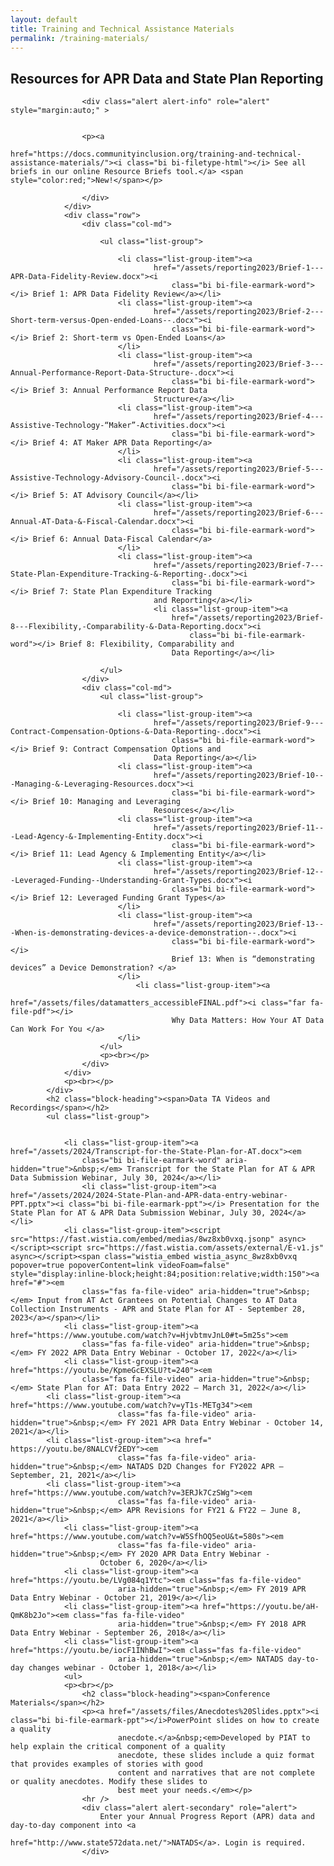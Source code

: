 ```yaml
---
layout: default
title: Training and Technical Assistance Materials
permalink: /training-materials/
---
```


<div class="container">
	<div class="row">
		<div class="col-12">
			<h2 class="block-heading"><span>Resources for APR Data and State Plan Reporting</span></h2>
			<div class="container">
				<div class="row">

					<div class="alert alert-info" role="alert" style="margin:auto;" >


					<p><a
								href="https://docs.communityinclusion.org/training-and-technical-assistance-materials/"><i class="bi bi-filetype-html"></i> See all briefs in our online Resource Briefs tool.</a> <span style="color:red;">New!</span></p>
					
					</div>
				</div>
				<div class="row">
					<div class="col-md">
						
						<ul class="list-group">
							
							<li class="list-group-item"><a
									href="/assets/reporting2023/Brief-1---APR-Data-Fidelity-Review.docx"><i
										class="bi bi-file-earmark-word"></i> Brief 1: APR Data Fidelity Review</a></li>
							<li class="list-group-item"><a
									href="/assets/reporting2023/Brief-2---Short-term-versus-Open-ended-Loans--.docx"><i
										class="bi bi-file-earmark-word"></i> Brief 2: Short-term vs Open-Ended Loans</a>
							</li>
							<li class="list-group-item"><a
									href="/assets/reporting2023/Brief-3---Annual-Performance-Report-Data-Structure-.docx"><i
										class="bi bi-file-earmark-word"></i> Brief 3: Annual Performance Report Data
									Structure</a></li>
							<li class="list-group-item"><a
									href="/assets/reporting2023/Brief-4---Assistive-Technology-“Maker”-Activities.docx"><i
										class="bi bi-file-earmark-word"></i> Brief 4: AT Maker APR Data Reporting</a>
							</li>
							<li class="list-group-item"><a
									href="/assets/reporting2023/Brief-5---Assistive-Technology-Advisory-Council-.docx"><i
										class="bi bi-file-earmark-word"></i> Brief 5: AT Advisory Council</a></li>
							<li class="list-group-item"><a
									href="/assets/reporting2023/Brief-6---Annual-AT-Data-&-Fiscal-Calendar.docx"><i
										class="bi bi-file-earmark-word"></i> Brief 6: Annual Data-Fiscal Calendar</a>
							</li>
							<li class="list-group-item"><a
									href="/assets/reporting2023/Brief-7---State-Plan-Expenditure-Tracking-&-Reporting-.docx"><i
										class="bi bi-file-earmark-word"></i> Brief 7: State Plan Expenditure Tracking
									and Reporting</a></li>
									<li class="list-group-item"><a
										href="/assets/reporting2023/Brief-8---Flexibility,-Comparability-&-Data-Reporting.docx"><i
											class="bi bi-file-earmark-word"></i> Brief 8: Flexibility, Comparability and
										Data Reporting</a></li>
									
						</ul>
					</div>
					<div class="col-md">
						<ul class="list-group">
							
							<li class="list-group-item"><a
									href="/assets/reporting2023/Brief-9---Contract-Compensation-Options-&-Data-Reporting-.docx"><i
										class="bi bi-file-earmark-word"></i> Brief 9: Contract Compensation Options and
									Data Reporting</a></li>
							<li class="list-group-item"><a
									href="/assets/reporting2023/Brief-10---Managing-&-Leveraging-Resources.docx"><i
										class="bi bi-file-earmark-word"></i> Brief 10: Managing and Leveraging
									Resources</a></li>
							<li class="list-group-item"><a
									href="/assets/reporting2023/Brief-11---Lead-Agency-&-Implementing-Entity.docx"><i
										class="bi bi-file-earmark-word"></i> Brief 11: Lead Agency & Implementing Entity</a></li>
							<li class="list-group-item"><a
									href="/assets/reporting2023/Brief-12---Leveraged-Funding--Understanding-Grant-Types.docx"><i
										class="bi bi-file-earmark-word"></i> Brief 12: Leveraged Funding Grant Types</a>
							</li>
							<li class="list-group-item"><a
									href="/assets/reporting2023/Brief-13---When-is-demonstrating-devices-a-device-demonstration--.docx"><i
										class="bi bi-file-earmark-word"></i> 
										Brief 13: When is “demonstrating devices” a Device Demonstration? </a>
							</li>
								<li class="list-group-item"><a
									href="/assets/files/datamatters_accessibleFINAL.pdf"><i class="far fa-file-pdf"></i>
										Why Data Matters: How Your AT Data Can Work For You </a>
							</li>
						</ul>
						<p><br></p>
					</div>
				</div>
				<p><br></p>
			</div>
			<h2 class="block-heading"><span>Data TA Videos and Recordings</span></h2>
			<ul class="list-group">

				
				<li class="list-group-item"><a href="/assets/2024/Transcript-for-the-State-Plan-for-AT.docx"><em
					class="bi bi-file-earmark-word" aria-hidden="true">&nbsp;</em> Transcript for the State Plan for AT & APR Data Submission Webinar, July 30, 2024</a></li>
					<li class="list-group-item"><a href="/assets/2024/2024-State-Plan-and-APR-data-entry-webinar-PPT.pptx"><i class="bi bi-file-earmark-ppt"></i> Presentation for the State Plan for AT & APR Data Submission Webinar, July 30, 2024</a></li>
				<li class="list-group-item"><script src="https://fast.wistia.com/embed/medias/8wz8xb0vxq.jsonp" async></script><script src="https://fast.wistia.com/assets/external/E-v1.js" async></script><span class="wistia_embed wistia_async_8wz8xb0vxq popover=true popoverContent=link videoFoam=false" style="display:inline-block;height:84;position:relative;width:150"><a href="#"><em
					class="fas fa-file-video" aria-hidden="true">&nbsp;</em> Input from AT Act Grantees on Potential Changes to AT Data Collection Instruments - APR and State Plan for AT - September 28, 2023</a></span></li>
				<li class="list-group-item"><a href="https://www.youtube.com/watch?v=HjvbtmvJnL0#t=5m25s"><em
					class="fas fa-file-video" aria-hidden="true">&nbsp;</em> FY 2022 APR Data Entry Webinar - October 17, 2022</a></li>
				<li class="list-group-item"><a href="https://youtu.be/KpmeGcEXSLU?t=240"><em
					class="fas fa-file-video" aria-hidden="true">&nbsp;</em> State Plan for AT: Data Entry 2022 – March 31, 2022</a></li>
			<li class="list-group-item"><a href="https://www.youtube.com/watch?v=yT1s-METg34"><em
							class="fas fa-file-video" aria-hidden="true">&nbsp;</em> FY 2021 APR Data Entry Webinar - October 14, 2021</a></li>
			<li class="list-group-item"><a href=" https://youtu.be/8NALCVf2EDY"><em
							class="fas fa-file-video" aria-hidden="true">&nbsp;</em> NATADS D2D Changes for FY2022 APR – September, 21, 2021</a></li>
			<li class="list-group-item"><a href="https://www.youtube.com/watch?v=3ERJk7CzSWg"><em
							class="fas fa-file-video" aria-hidden="true">&nbsp;</em> APR Revisions for FY21 & FY22 – June 8, 2021</a></li>
				<li class="list-group-item"><a href="https://www.youtube.com/watch?v=W5SfhOQ5eoU&t=580s"><em
							class="fas fa-file-video" aria-hidden="true">&nbsp;</em> FY 2020 APR Data Entry Webinar -
						October 6, 2020</a></li>
				<li class="list-group-item"><a href="https://youtu.be/LVg084q1Ytc"><em class="fas fa-file-video"
							aria-hidden="true">&nbsp;</em> FY 2019 APR Data Entry Webinar - October 21, 2019</a></li>
				<li class="list-group-item"><a href="https://youtu.be/aH-QmK8b2Jo"><em class="fas fa-file-video"
							aria-hidden="true">&nbsp;</em> FY 2018 APR Data Entry Webinar - September 26, 2018</a></li>
				<li class="list-group-item"><a href="https://youtu.be/iocF1INhBwI"><em class="fas fa-file-video"
							aria-hidden="true">&nbsp;</em> NATADS day-to-day changes webinar - October 1, 2018</a></li>
				<ul>
				<p><br></p>
					<h2 class="block-heading"><span>Conference Materials</span></h2>
					<p><a href="/assets/files/Anecdotes%20Slides.pptx"><i class="bi bi-file-earmark-ppt"></i>PowerPoint slides on how to create a quality
							anecdote.</a>&nbsp;<em>Developed by PIAT to help explain the critical component of a quality
							anecdote, these slides include a quiz format that provides examples of stories with good
							content and narratives that are not complete or quality anecdotes. Modify these slides to
							best meet your needs.</em></p>
					<hr />
					<div class="alert alert-secondary" role="alert">
						Enter your Annual Progress Report (APR) data and day-to-day component into <a
							href="http://www.state572data.net/">NATADS</a>. Login is required.
					</div>
